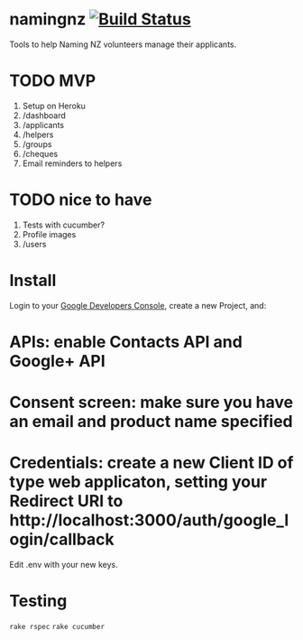 namingnz [![Build Status](https://travis-ci.org/soundasleep/namingnz.svg?branch=master)](https://travis-ci.org/soundasleep/namingnz)
========

Tools to help Naming NZ volunteers manage their applicants.

# TODO MVP

1. Setup on Heroku
1. /dashboard
1. /applicants
1. /helpers
1. /groups
1. /cheques
1. Email reminders to helpers

# TODO nice to have

1. Tests with cucumber?
1. Profile images
1. /users

# Install

Login to your [Google Developers Console](https://console.developers.google.com/project), create a new Project, and:

# APIs: enable Contacts API and Google+ API
# Consent screen: make sure you have an email and product name specified
# Credentials: create a new Client ID of type web applicaton, setting your Redirect URI to http://localhost:3000/auth/google_login/callback

Edit .env with your new keys.

# Testing

`rake rspec`
`rake cucumber`
